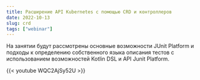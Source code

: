 ```yaml
---
title: Расширение API Kubernetes с помощью CRD и контроллеров
date: 2022-10-13
slug: crd 
tags: ["webinar"]
---
```


На занятии будут рассмотрены основные возможности JUnit Platform и подходы к определению собственного языка описания тестов с использованием возможностей Kotlin DSL и API Junit Platform.

{{< youtube WQC2AjSy52U >}}
